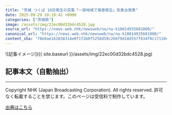 ```yaml
---
title: "茨城 つくば 18日発生の突風「一部地域で竜巻発生」気象台発表"
date: 2025-09-29 18:19:42 +0900
categories: ["茨城県"]
image: /assets/img/22ec00d32bdc4528.jpg
source_url: "https://news.web.nhk/newsweb/na/na-k10014935681000/"
canonical_url: "https://news.web.nhk/newsweb/na/na-k10014935681000/"
content_sha: "f0e0ae162838314e0f1f2b0f5258d59c266f9d18d557f634f0c17110ed59f02b"
---
```


![記事イメージ]({{ site.baseurl }}/assets/img/22ec00d32bdc4528.jpg)

## 記事本文（自動抽出）
<div><div class="_13tndsj2"><nav aria-label="フッターサイトナビゲーション" class="_13tndsj4"></nav><hr class="esl7kn2s esl7kn1l esl7kn1n _14xli2ae"><p class="esl7kn2s esl7kn1m esl7kn1o _1yvk0f68 _1lugom81">Copyright NHK (Japan Broadcasting Corporation). All rights reserved. 許可なく転載することを禁じます。このページは受信料で制作しています。</p></div></div>

[出典はこちら](https://news.web.nhk/newsweb/na/na-k10014935681000/)
